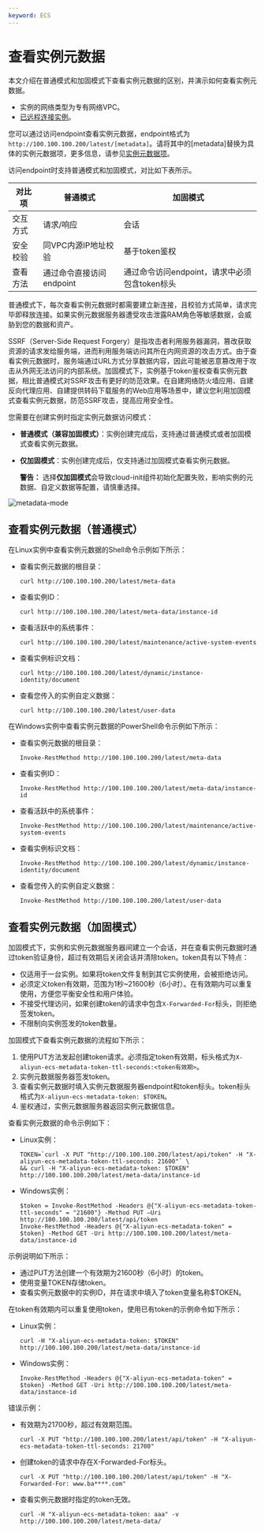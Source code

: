 ```yaml
---
keyword: ECS
---
```


# 查看实例元数据

本文介绍在普通模式和加固模式下查看实例元数据的区别，并演示如何查看实例元数据。

-   实例的网络类型为专有网络VPC。
-   [已远程连接实例](/intl.zh-CN/实例/连接实例/连接方式概述.md)。

您可以通过访问endpoint查看实例元数据，endpoint格式为`http://100.100.100.200/latest/[metadata]`。请将其中的\[metadata\]替换为具体的实例元数据项，更多信息，请参见[实例元数据项](/intl.zh-CN/实例/管理实例/使用实例元数据/实例元数据项.md)。

访问endpoint时支持普通模式和加固模式，对比如下表所示。

|对比项|普通模式|加固模式|
|---|----|----|
|交互方式|请求/响应|会话|
|安全校验|同VPC内源IP地址校验|基于token鉴权|
|查看方法|通过命令直接访问endpoint|通过命令访问endpoint，请求中必须包含token标头|

普通模式下，每次查看实例元数据时都需要建立新连接，且校验方式简单，请求完毕即释放连接。如果实例元数据服务器遭受攻击泄露RAM角色等敏感数据，会威胁到您的数据和资产。

SSRF（Server-Side Request Forgery）是指攻击者利用服务器漏洞，篡改获取资源的请求发给服务端，进而利用服务端访问其所在内网资源的攻击方式。由于查看实例元数据时，服务端通过URL方式分享数据内容，因此可能被恶意篡改用于攻击从外网无法访问的内部系统。加固模式下，实例基于token鉴权查看实例元数据，相比普通模式对SSRF攻击有更好的防范效果。在自建网络防火墙应用、自建反向代理应用、自建提供转码下载服务的Web应用等场景中，建议您利用加固模式查看实例元数据，防范SSRF攻击，提高应用安全性。

您需要在创建实例时指定实例元数据访问模式：

-   **普通模式（兼容加固模式）**：实例创建完成后，支持通过普通模式或者加固模式查看实例元数据。
-   **仅加固模式**：实例创建完成后，仅支持通过加固模式查看实例元数据。

    **警告：** 选择**仅加固模式**会导致cloud-init组件初始化配置失败，影响实例的元数据、自定义数据等配置，请慎重选择。


![metadata-mode](https://static-aliyun-doc.oss-accelerate.aliyuncs.com/assets/img/zh-CN/6081334261/p285910.png)

## 查看实例元数据（普通模式）

在Linux实例中查看实例元数据的Shell命令示例如下所示：

-   查看实例元数据的根目录：

    ```
    curl http://100.100.100.200/latest/meta-data
    ```

-   查看实例ID：

    ```
    curl http://100.100.100.200/latest/meta-data/instance-id
    ```

-   查看活跃中的系统事件：

    ```
    curl http://100.100.100.200/latest/maintenance/active-system-events
    ```

-   查看实例标识文档：

    ```
    curl http://100.100.100.200/latest/dynamic/instance-identity/document
    ```

-   查看您传入的实例自定义数据：

    ```
    curl http://100.100.100.200/latest/user-data
    ```


在Windows实例中查看实例元数据的PowerShell命令示例如下所示：

-   查看实例元数据的根目录：

    ```
    Invoke-RestMethod http://100.100.100.200/latest/meta-data
    ```

-   查看实例ID：

    ```
    Invoke-RestMethod http://100.100.100.200/latest/meta-data/instance-id
    ```

-   查看活跃中的系统事件：

    ```
    Invoke-RestMethod http://100.100.100.200/latest/maintenance/active-system-events
    ```

-   查看实例标识文档：

    ```
    Invoke-RestMethod http://100.100.100.200/latest/dynamic/instance-identity/document
    ```

-   查看您传入的实例自定义数据：

    ```
    Invoke-RestMethod http://100.100.100.200/latest/user-data
    ```


## 查看实例元数据（加固模式）

加固模式下，实例和实例元数据服务器间建立一个会话，并在查看实例元数据时通过token验证身份，超过有效期后关闭会话并清除token。token具有以下特点：

-   仅适用于一台实例。如果将token文件复制到其它实例使用，会被拒绝访问。
-   必须定义token有效期，范围为1秒~21600秒（6小时）。在有效期内可以重复使用，方便您平衡安全性和用户体验。
-   不接受代理访问，如果创建token的请求中包含`X-Forwarded-For`标头，则拒绝签发token。
-   不限制向实例签发的token数量。

加固模式下查看实例元数据的流程如下所示：

1.  使用PUT方法发起创建token请求。必须指定token有效期，标头格式为`X-aliyun-ecs-metadata-token-ttl-seconds:<token有效期>`。
2.  实例元数据服务器签发token。
3.  查看实例元数据时填入实例元数据服务器endpoint和token标头。token标头格式为`X-aliyun-ecs-metadata-token: $TOKEN`。
4.  鉴权通过，实例元数据服务器返回实例元数据信息。

查看实例元数据的命令示例如下：

-   Linux实例：

    ```
    TOKEN=`curl -X PUT "http://100.100.100.200/latest/api/token" -H "X-aliyun-ecs-metadata-token-ttl-seconds: 21600"` \
    && curl -H "X-aliyun-ecs-metadata-token: $TOKEN"  http://100.100.100.200/latest/meta-data/instance-id
    ```

-   Windows实例：

    ```
    $token = Invoke-RestMethod -Headers @{"X-aliyun-ecs-metadata-token-ttl-seconds" = "21600"} -Method PUT –Uri http://100.100.100.200/latest/api/token
    Invoke-RestMethod -Headers @{"X-aliyun-ecs-metadata-token" = $token} -Method GET -Uri http://100.100.100.200/latest/meta-data/instance-id
    ```


示例说明如下所示：

-   通过PUT方法创建一个有效期为21600秒（6小时）的token。
-   使用变量TOKEN存储token。
-   查看实例元数据中的实例ID，并在请求中填入了token变量名称$TOKEN。

在token有效期内可以重复使用token，使用已有token的示例命令如下所示：

-   Linux实例：

    ```
    curl -H "X-aliyun-ecs-metadata-token: $TOKEN"  http://100.100.100.200/latest/meta-data/instance-id
    ```

-   Windows实例：

    ```
    Invoke-RestMethod -Headers @{"X-aliyun-ecs-metadata-token" = $token} -Method GET -Uri http://100.100.100.200/latest/meta-data/instance-id
    ```


错误示例：

-   有效期为21700秒，超过有效期范围。

    ```
    curl -X PUT "http://100.100.100.200/latest/api/token" -H "X-aliyun-ecs-metadata-token-ttl-seconds: 21700"
    ```

-   创建token的请求中存在X-Forwarded-For标头。

    ```
    curl -X PUT "http://100.100.100.200/latest/api/token" -H "X-Forwarded-For: www.ba****.com"
    ```

-   查看实例元数据时指定的token无效。

    ```
    curl -H "X-aliyun-ecs-metadata-token: aaa" -v http://100.100.100.200/latest/meta-data/
    ```


